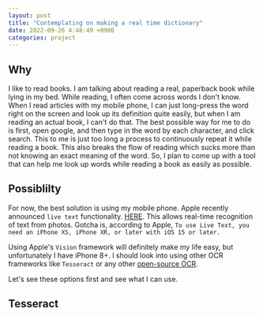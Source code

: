 ```yaml
---
layout: post
title: "Contemplating on making a real time dictionary"
date: 2022-09-26 4:48:49 +0900
categories: project
---
```


## Why

I like to read books. I am talking about reading a real, paperback book while lying in my bed. While reading, I often come across words I don't know. When I read articles with my mobile phone, I can just long-press the word right on the screen and look up its definition quite easily, but when I am reading an actual book, I can't do that. The best possible way for me to do is first, open google, and then type in the word by each character, and click search. This to me is just too long a process to continuously repeat it while reading a book. This also breaks the flow of reading which sucks more than not knowing an exact meaning of the word. So, I plan to come up with a tool that can help me look up words while reading a book as easily as possible.

## Possiblilty

For now, the best solution is using my mobile phone. Apple recently announced `live text` functionality. [HERE](https://support.apple.com/en-us/HT212630). This allows real-time recognition of text from photos. Gotcha is, according to Apple, `To use Live Text, you need an iPhone XS, iPhone XR, or later with iOS 15 or later.`

Using Apple's `Vision` framework will definitely make my life easy, but unfortunately I have iPhone 8+. I should look into using other OCR frameworks like `Tesseract` or any other [open-source OCR](https://www.hitechnectar.com/blogs/open-source-ocr-tools/).

Let's see these options first and see what I can use.

## Tesseract
